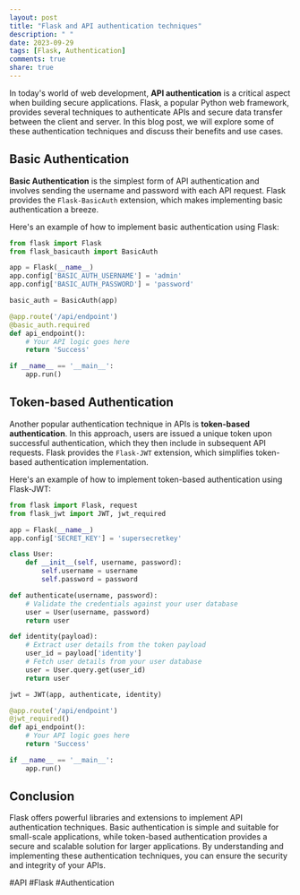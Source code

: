```yaml
---
layout: post
title: "Flask and API authentication techniques"
description: " "
date: 2023-09-29
tags: [Flask, Authentication]
comments: true
share: true
---
```


In today's world of web development, **API authentication** is a critical aspect when building secure applications. Flask, a popular Python web framework, provides several techniques to authenticate APIs and secure data transfer between the client and server. In this blog post, we will explore some of these authentication techniques and discuss their benefits and use cases.

## Basic Authentication

**Basic Authentication** is the simplest form of API authentication and involves sending the username and password with each API request. Flask provides the `Flask-BasicAuth` extension, which makes implementing basic authentication a breeze. 

Here's an example of how to implement basic authentication using Flask:

```python
from flask import Flask
from flask_basicauth import BasicAuth

app = Flask(__name__)
app.config['BASIC_AUTH_USERNAME'] = 'admin'
app.config['BASIC_AUTH_PASSWORD'] = 'password'

basic_auth = BasicAuth(app)

@app.route('/api/endpoint')
@basic_auth.required
def api_endpoint():
    # Your API logic goes here
    return 'Success'

if __name__ == '__main__':
    app.run()
```

## Token-based Authentication

Another popular authentication technique in APIs is **token-based authentication**. In this approach, users are issued a unique token upon successful authentication, which they then include in subsequent API requests. Flask provides the `Flask-JWT` extension, which simplifies token-based authentication implementation.

Here's an example of how to implement token-based authentication using Flask-JWT:

```python
from flask import Flask, request
from flask_jwt import JWT, jwt_required

app = Flask(__name__)
app.config['SECRET_KEY'] = 'supersecretkey'

class User:
    def __init__(self, username, password):
        self.username = username
        self.password = password

def authenticate(username, password):
    # Validate the credentials against your user database
    user = User(username, password)
    return user

def identity(payload):
    # Extract user details from the token payload
    user_id = payload['identity']
    # Fetch user details from your user database
    user = User.query.get(user_id)
    return user

jwt = JWT(app, authenticate, identity)

@app.route('/api/endpoint')
@jwt_required()
def api_endpoint():
    # Your API logic goes here
    return 'Success'

if __name__ == '__main__':
    app.run()
```

## Conclusion

Flask offers powerful libraries and extensions to implement API authentication techniques. Basic authentication is simple and suitable for small-scale applications, while token-based authentication provides a secure and scalable solution for larger applications. By understanding and implementing these authentication techniques, you can ensure the security and integrity of your APIs.

#API #Flask #Authentication